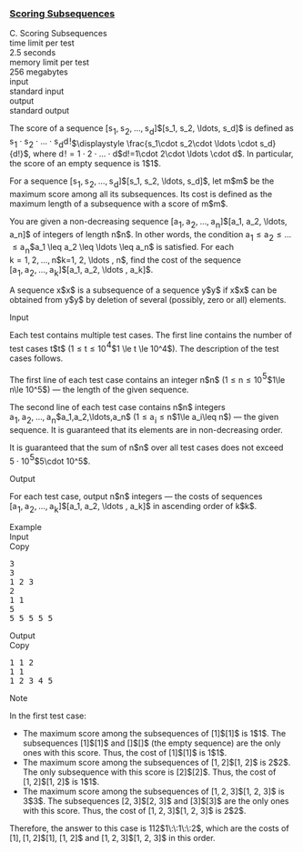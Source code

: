 <h3><a href="https://codeforces.com/contest/1794/problem/C" target="_blank" rel="noopener noreferrer">Scoring Subsequences</a></h3>

<div class="header"><div class="title">C. Scoring Subsequences</div><div class="time-limit"><div class="property-title">time limit per test</div>2.5 seconds</div><div class="memory-limit"><div class="property-title">memory limit per test</div>256 megabytes</div><div class="input-file input-standard"><div class="property-title">input</div>standard input</div><div class="output-file output-standard"><div class="property-title">output</div>standard output</div></div><div><p>The <span class="tex-font-style-it">score</span> of a sequence <span class="MathJax_Preview" style="color: inherit;"><span class="MJXp-math" id="MJXp-Span-1"><span class="MJXp-mo" id="MJXp-Span-2" style="margin-left: 0em; margin-right: 0em;">[</span><span class="MJXp-msubsup" id="MJXp-Span-3"><span class="MJXp-mi MJXp-italic" id="MJXp-Span-4" style="margin-right: 0.05em;">s</span><span class="MJXp-mn MJXp-script" id="MJXp-Span-5" style="vertical-align: -0.4em;">1</span></span><span class="MJXp-mo" id="MJXp-Span-6" style="margin-left: 0em; margin-right: 0.222em;">,</span><span class="MJXp-msubsup" id="MJXp-Span-7"><span class="MJXp-mi MJXp-italic" id="MJXp-Span-8" style="margin-right: 0.05em;">s</span><span class="MJXp-mn MJXp-script" id="MJXp-Span-9" style="vertical-align: -0.4em;">2</span></span><span class="MJXp-mo" id="MJXp-Span-10" style="margin-left: 0em; margin-right: 0.222em;">,</span><span class="MJXp-mo" id="MJXp-Span-11" style="margin-left: 0em; margin-right: 0em;">…</span><span class="MJXp-mo" id="MJXp-Span-12" style="margin-left: 0em; margin-right: 0.222em;">,</span><span class="MJXp-msubsup" id="MJXp-Span-13"><span class="MJXp-mi MJXp-italic" id="MJXp-Span-14" style="margin-right: 0.05em;">s</span><span class="MJXp-mi MJXp-italic MJXp-script" id="MJXp-Span-15" style="vertical-align: -0.4em;">d</span></span><span class="MJXp-mo" id="MJXp-Span-16" style="margin-left: 0em; margin-right: 0em;">]</span></span></span>$[s_1, s_2, \ldots, s_d]$ is defined as <span class="MathJax_Preview" style="color: inherit;"><span class="MJXp-math" id="MJXp-Span-17"><span class="MJXp-mstyle" id="MJXp-Span-18"><span class="MJXp-mfrac" id="MJXp-Span-19" style="vertical-align: 0.25em;"><span class="MJXp-box"><span class="MJXp-msubsup" id="MJXp-Span-20"><span class="MJXp-mi MJXp-italic" id="MJXp-Span-21" style="margin-right: 0.05em;">s</span><span class="MJXp-mn MJXp-script" id="MJXp-Span-22" style="vertical-align: -0.4em;">1</span></span><span class="MJXp-mo" id="MJXp-Span-23" style="margin-left: 0.267em; margin-right: 0.267em;">⋅</span><span class="MJXp-msubsup" id="MJXp-Span-24"><span class="MJXp-mi MJXp-italic" id="MJXp-Span-25" style="margin-right: 0.05em;">s</span><span class="MJXp-mn MJXp-script" id="MJXp-Span-26" style="vertical-align: -0.4em;">2</span></span><span class="MJXp-mo" id="MJXp-Span-27" style="margin-left: 0.267em; margin-right: 0.267em;">⋅</span><span class="MJXp-mo" id="MJXp-Span-28" style="margin-left: 0em; margin-right: 0em;">…</span><span class="MJXp-mo" id="MJXp-Span-29" style="margin-left: 0.267em; margin-right: 0.267em;">⋅</span><span class="MJXp-msubsup" id="MJXp-Span-30"><span class="MJXp-mi MJXp-italic" id="MJXp-Span-31" style="margin-right: 0.05em;">s</span><span class="MJXp-mi MJXp-italic MJXp-script" id="MJXp-Span-32" style="vertical-align: -0.4em;">d</span></span></span><span class="MJXp-box" style="margin-top: -0.9em;"><span class="MJXp-denom"><span><span class="MJXp-rule" style="height: 1em; border-top: none; border-bottom: 1px solid; margin: 0.1em 0px;"></span></span><span><span class="MJXp-box"><span class="MJXp-mi MJXp-italic" id="MJXp-Span-33">d</span><span class="MJXp-mo" id="MJXp-Span-34" style="margin-left: 0.111em; margin-right: 0em;">!</span></span></span></span></span></span></span></span></span>$\displaystyle \frac{s_1\cdot s_2\cdot \ldots \cdot s_d}{d!}$, where <span class="MathJax_Preview" style="color: inherit;"><span class="MJXp-math" id="MJXp-Span-35"><span class="MJXp-mi MJXp-italic" id="MJXp-Span-36">d</span><span class="MJXp-mo" id="MJXp-Span-37" style="margin-left: 0.111em; margin-right: 0em;">!</span><span class="MJXp-mo" id="MJXp-Span-38" style="margin-left: 0.333em; margin-right: 0.333em;">=</span><span class="MJXp-mn" id="MJXp-Span-39">1</span><span class="MJXp-mo" id="MJXp-Span-40" style="margin-left: 0.267em; margin-right: 0.267em;">⋅</span><span class="MJXp-mn" id="MJXp-Span-41">2</span><span class="MJXp-mo" id="MJXp-Span-42" style="margin-left: 0.267em; margin-right: 0.267em;">⋅</span><span class="MJXp-mo" id="MJXp-Span-43" style="margin-left: 0em; margin-right: 0em;">…</span><span class="MJXp-mo" id="MJXp-Span-44" style="margin-left: 0.267em; margin-right: 0.267em;">⋅</span><span class="MJXp-mi MJXp-italic" id="MJXp-Span-45">d</span></span></span>$d!=1\cdot 2\cdot \ldots \cdot d$. In particular, the score of an empty sequence is <span class="MathJax_Preview" style="color: inherit;"><span class="MJXp-math" id="MJXp-Span-46"><span class="MJXp-mn" id="MJXp-Span-47">1</span></span></span>$1$.</p><p>For a sequence <span class="MathJax_Preview" style="color: inherit;"><span class="MJXp-math" id="MJXp-Span-48"><span class="MJXp-mo" id="MJXp-Span-49" style="margin-left: 0em; margin-right: 0em;">[</span><span class="MJXp-msubsup" id="MJXp-Span-50"><span class="MJXp-mi MJXp-italic" id="MJXp-Span-51" style="margin-right: 0.05em;">s</span><span class="MJXp-mn MJXp-script" id="MJXp-Span-52" style="vertical-align: -0.4em;">1</span></span><span class="MJXp-mo" id="MJXp-Span-53" style="margin-left: 0em; margin-right: 0.222em;">,</span><span class="MJXp-msubsup" id="MJXp-Span-54"><span class="MJXp-mi MJXp-italic" id="MJXp-Span-55" style="margin-right: 0.05em;">s</span><span class="MJXp-mn MJXp-script" id="MJXp-Span-56" style="vertical-align: -0.4em;">2</span></span><span class="MJXp-mo" id="MJXp-Span-57" style="margin-left: 0em; margin-right: 0.222em;">,</span><span class="MJXp-mo" id="MJXp-Span-58" style="margin-left: 0em; margin-right: 0em;">…</span><span class="MJXp-mo" id="MJXp-Span-59" style="margin-left: 0em; margin-right: 0.222em;">,</span><span class="MJXp-msubsup" id="MJXp-Span-60"><span class="MJXp-mi MJXp-italic" id="MJXp-Span-61" style="margin-right: 0.05em;">s</span><span class="MJXp-mi MJXp-italic MJXp-script" id="MJXp-Span-62" style="vertical-align: -0.4em;">d</span></span><span class="MJXp-mo" id="MJXp-Span-63" style="margin-left: 0em; margin-right: 0em;">]</span></span></span>$[s_1, s_2, \ldots, s_d]$, let <span class="MathJax_Preview" style="color: inherit;"><span class="MJXp-math" id="MJXp-Span-64"><span class="MJXp-mi MJXp-italic" id="MJXp-Span-65">m</span></span></span>$m$ be the maximum score among all its subsequences. Its <span class="tex-font-style-it">cost</span> is defined as the maximum length of a subsequence with a score of <span class="MathJax_Preview" style="color: inherit;"><span class="MJXp-math" id="MJXp-Span-66"><span class="MJXp-mi MJXp-italic" id="MJXp-Span-67">m</span></span></span>$m$.</p><p>You are given a <span class="tex-font-style-bf">non-decreasing</span> sequence <span class="MathJax_Preview" style="color: inherit;"><span class="MJXp-math" id="MJXp-Span-68"><span class="MJXp-mo" id="MJXp-Span-69" style="margin-left: 0em; margin-right: 0em;">[</span><span class="MJXp-msubsup" id="MJXp-Span-70"><span class="MJXp-mi MJXp-italic" id="MJXp-Span-71" style="margin-right: 0.05em;">a</span><span class="MJXp-mn MJXp-script" id="MJXp-Span-72" style="vertical-align: -0.4em;">1</span></span><span class="MJXp-mo" id="MJXp-Span-73" style="margin-left: 0em; margin-right: 0.222em;">,</span><span class="MJXp-msubsup" id="MJXp-Span-74"><span class="MJXp-mi MJXp-italic" id="MJXp-Span-75" style="margin-right: 0.05em;">a</span><span class="MJXp-mn MJXp-script" id="MJXp-Span-76" style="vertical-align: -0.4em;">2</span></span><span class="MJXp-mo" id="MJXp-Span-77" style="margin-left: 0em; margin-right: 0.222em;">,</span><span class="MJXp-mo" id="MJXp-Span-78" style="margin-left: 0em; margin-right: 0em;">…</span><span class="MJXp-mo" id="MJXp-Span-79" style="margin-left: 0em; margin-right: 0.222em;">,</span><span class="MJXp-msubsup" id="MJXp-Span-80"><span class="MJXp-mi MJXp-italic" id="MJXp-Span-81" style="margin-right: 0.05em;">a</span><span class="MJXp-mi MJXp-italic MJXp-script" id="MJXp-Span-82" style="vertical-align: -0.4em;">n</span></span><span class="MJXp-mo" id="MJXp-Span-83" style="margin-left: 0em; margin-right: 0em;">]</span></span></span>$[a_1, a_2, \ldots, a_n]$ of integers of length <span class="MathJax_Preview" style="color: inherit;"><span class="MJXp-math" id="MJXp-Span-84"><span class="MJXp-mi MJXp-italic" id="MJXp-Span-85">n</span></span></span>$n$. In other words, the condition <span class="MathJax_Preview" style="color: inherit;"><span class="MJXp-math" id="MJXp-Span-86"><span class="MJXp-msubsup" id="MJXp-Span-87"><span class="MJXp-mi MJXp-italic" id="MJXp-Span-88" style="margin-right: 0.05em;">a</span><span class="MJXp-mn MJXp-script" id="MJXp-Span-89" style="vertical-align: -0.4em;">1</span></span><span class="MJXp-mo" id="MJXp-Span-90" style="margin-left: 0.333em; margin-right: 0.333em;">≤</span><span class="MJXp-msubsup" id="MJXp-Span-91"><span class="MJXp-mi MJXp-italic" id="MJXp-Span-92" style="margin-right: 0.05em;">a</span><span class="MJXp-mn MJXp-script" id="MJXp-Span-93" style="vertical-align: -0.4em;">2</span></span><span class="MJXp-mo" id="MJXp-Span-94" style="margin-left: 0.333em; margin-right: 0.333em;">≤</span><span class="MJXp-mo" id="MJXp-Span-95" style="margin-left: 0em; margin-right: 0em;">…</span><span class="MJXp-mo" id="MJXp-Span-96" style="margin-left: 0.333em; margin-right: 0.333em;">≤</span><span class="MJXp-msubsup" id="MJXp-Span-97"><span class="MJXp-mi MJXp-italic" id="MJXp-Span-98" style="margin-right: 0.05em;">a</span><span class="MJXp-mi MJXp-italic MJXp-script" id="MJXp-Span-99" style="vertical-align: -0.4em;">n</span></span></span></span>$a_1 \leq a_2 \leq \ldots \leq a_n$ is satisfied. For each <span class="MathJax_Preview" style="color: inherit;"><span class="MJXp-math" id="MJXp-Span-100"><span class="MJXp-mi MJXp-italic" id="MJXp-Span-101">k</span><span class="MJXp-mo" id="MJXp-Span-102" style="margin-left: 0.333em; margin-right: 0.333em;">=</span><span class="MJXp-mn" id="MJXp-Span-103">1</span><span class="MJXp-mo" id="MJXp-Span-104" style="margin-left: 0em; margin-right: 0.222em;">,</span><span class="MJXp-mn" id="MJXp-Span-105">2</span><span class="MJXp-mo" id="MJXp-Span-106" style="margin-left: 0em; margin-right: 0.222em;">,</span><span class="MJXp-mo" id="MJXp-Span-107" style="margin-left: 0em; margin-right: 0em;">…</span><span class="MJXp-mo" id="MJXp-Span-108" style="margin-left: 0em; margin-right: 0.222em;">,</span><span class="MJXp-mi MJXp-italic" id="MJXp-Span-109">n</span></span></span>$k=1, 2, \ldots , n$, find the cost of the sequence <span class="MathJax_Preview" style="color: inherit;"><span class="MJXp-math" id="MJXp-Span-110"><span class="MJXp-mo" id="MJXp-Span-111" style="margin-left: 0em; margin-right: 0em;">[</span><span class="MJXp-msubsup" id="MJXp-Span-112"><span class="MJXp-mi MJXp-italic" id="MJXp-Span-113" style="margin-right: 0.05em;">a</span><span class="MJXp-mn MJXp-script" id="MJXp-Span-114" style="vertical-align: -0.4em;">1</span></span><span class="MJXp-mo" id="MJXp-Span-115" style="margin-left: 0em; margin-right: 0.222em;">,</span><span class="MJXp-msubsup" id="MJXp-Span-116"><span class="MJXp-mi MJXp-italic" id="MJXp-Span-117" style="margin-right: 0.05em;">a</span><span class="MJXp-mn MJXp-script" id="MJXp-Span-118" style="vertical-align: -0.4em;">2</span></span><span class="MJXp-mo" id="MJXp-Span-119" style="margin-left: 0em; margin-right: 0.222em;">,</span><span class="MJXp-mo" id="MJXp-Span-120" style="margin-left: 0em; margin-right: 0em;">…</span><span class="MJXp-mo" id="MJXp-Span-121" style="margin-left: 0em; margin-right: 0.222em;">,</span><span class="MJXp-msubsup" id="MJXp-Span-122"><span class="MJXp-mi MJXp-italic" id="MJXp-Span-123" style="margin-right: 0.05em;">a</span><span class="MJXp-mi MJXp-italic MJXp-script" id="MJXp-Span-124" style="vertical-align: -0.4em;">k</span></span><span class="MJXp-mo" id="MJXp-Span-125" style="margin-left: 0em; margin-right: 0em;">]</span></span></span>$[a_1, a_2, \ldots , a_k]$. </p><p>A sequence <span class="MathJax_Preview" style="color: inherit;"><span class="MJXp-math" id="MJXp-Span-126"><span class="MJXp-mi MJXp-italic" id="MJXp-Span-127">x</span></span></span>$x$ is a subsequence of a sequence <span class="MathJax_Preview" style="color: inherit;"><span class="MJXp-math" id="MJXp-Span-128"><span class="MJXp-mi MJXp-italic" id="MJXp-Span-129">y</span></span></span>$y$ if <span class="MathJax_Preview" style="color: inherit;"><span class="MJXp-math" id="MJXp-Span-130"><span class="MJXp-mi MJXp-italic" id="MJXp-Span-131">x</span></span></span>$x$ can be obtained from <span class="MathJax_Preview" style="color: inherit;"><span class="MJXp-math" id="MJXp-Span-132"><span class="MJXp-mi MJXp-italic" id="MJXp-Span-133">y</span></span></span>$y$ by deletion of several (possibly, zero or all) elements.</p></div><div class="input-specification"><div class="section-title">Input</div><p>Each test contains multiple test cases. The first line contains the number of test cases <span class="MathJax_Preview" style="color: inherit;"><span class="MJXp-math" id="MJXp-Span-134"><span class="MJXp-mi MJXp-italic" id="MJXp-Span-135">t</span></span></span>$t$ (<span class="MathJax_Preview" style="color: inherit;"><span class="MJXp-math" id="MJXp-Span-136"><span class="MJXp-mn" id="MJXp-Span-137">1</span><span class="MJXp-mo" id="MJXp-Span-138" style="margin-left: 0.333em; margin-right: 0.333em;">≤</span><span class="MJXp-mi MJXp-italic" id="MJXp-Span-139">t</span><span class="MJXp-mo" id="MJXp-Span-140" style="margin-left: 0.333em; margin-right: 0.333em;">≤</span><span class="MJXp-msubsup" id="MJXp-Span-141"><span class="MJXp-mn" id="MJXp-Span-142" style="margin-right: 0.05em;">10</span><span class="MJXp-mn MJXp-script" id="MJXp-Span-143" style="vertical-align: 0.5em;">4</span></span></span></span>$1 \le t \le 10^4$). The description of the test cases follows.</p><p>The first line of each test case contains an integer <span class="MathJax_Preview" style="color: inherit;"><span class="MJXp-math" id="MJXp-Span-144"><span class="MJXp-mi MJXp-italic" id="MJXp-Span-145">n</span></span></span>$n$ (<span class="MathJax_Preview" style="color: inherit;"><span class="MJXp-math" id="MJXp-Span-146"><span class="MJXp-mn" id="MJXp-Span-147">1</span><span class="MJXp-mo" id="MJXp-Span-148" style="margin-left: 0.333em; margin-right: 0.333em;">≤</span><span class="MJXp-mi MJXp-italic" id="MJXp-Span-149">n</span><span class="MJXp-mo" id="MJXp-Span-150" style="margin-left: 0.333em; margin-right: 0.333em;">≤</span><span class="MJXp-msubsup" id="MJXp-Span-151"><span class="MJXp-mn" id="MJXp-Span-152" style="margin-right: 0.05em;">10</span><span class="MJXp-mn MJXp-script" id="MJXp-Span-153" style="vertical-align: 0.5em;">5</span></span></span></span>$1\le n\le 10^5$) — the length of the given sequence. </p><p>The second line of each test case contains <span class="MathJax_Preview" style="color: inherit;"><span class="MJXp-math" id="MJXp-Span-154"><span class="MJXp-mi MJXp-italic" id="MJXp-Span-155">n</span></span></span>$n$ integers <span class="MathJax_Preview" style="color: inherit;"><span class="MJXp-math" id="MJXp-Span-156"><span class="MJXp-msubsup" id="MJXp-Span-157"><span class="MJXp-mi MJXp-italic" id="MJXp-Span-158" style="margin-right: 0.05em;">a</span><span class="MJXp-mn MJXp-script" id="MJXp-Span-159" style="vertical-align: -0.4em;">1</span></span><span class="MJXp-mo" id="MJXp-Span-160" style="margin-left: 0em; margin-right: 0.222em;">,</span><span class="MJXp-msubsup" id="MJXp-Span-161"><span class="MJXp-mi MJXp-italic" id="MJXp-Span-162" style="margin-right: 0.05em;">a</span><span class="MJXp-mn MJXp-script" id="MJXp-Span-163" style="vertical-align: -0.4em;">2</span></span><span class="MJXp-mo" id="MJXp-Span-164" style="margin-left: 0em; margin-right: 0.222em;">,</span><span class="MJXp-mo" id="MJXp-Span-165" style="margin-left: 0em; margin-right: 0em;">…</span><span class="MJXp-mo" id="MJXp-Span-166" style="margin-left: 0em; margin-right: 0.222em;">,</span><span class="MJXp-msubsup" id="MJXp-Span-167"><span class="MJXp-mi MJXp-italic" id="MJXp-Span-168" style="margin-right: 0.05em;">a</span><span class="MJXp-mi MJXp-italic MJXp-script" id="MJXp-Span-169" style="vertical-align: -0.4em;">n</span></span></span></span>$a_1,a_2,\ldots,a_n$ (<span class="MathJax_Preview" style="color: inherit;"><span class="MJXp-math" id="MJXp-Span-170"><span class="MJXp-mn" id="MJXp-Span-171">1</span><span class="MJXp-mo" id="MJXp-Span-172" style="margin-left: 0.333em; margin-right: 0.333em;">≤</span><span class="MJXp-msubsup" id="MJXp-Span-173"><span class="MJXp-mi MJXp-italic" id="MJXp-Span-174" style="margin-right: 0.05em;">a</span><span class="MJXp-mi MJXp-italic MJXp-script" id="MJXp-Span-175" style="vertical-align: -0.4em;">i</span></span><span class="MJXp-mo" id="MJXp-Span-176" style="margin-left: 0.333em; margin-right: 0.333em;">≤</span><span class="MJXp-mi MJXp-italic" id="MJXp-Span-177">n</span></span></span>$1\le a_i\leq n$) — the given sequence. It is guaranteed that its elements are in non-decreasing order.</p><p>It is guaranteed that the sum of <span class="MathJax_Preview" style="color: inherit;"><span class="MJXp-math" id="MJXp-Span-178"><span class="MJXp-mi MJXp-italic" id="MJXp-Span-179">n</span></span></span>$n$ over all test cases does not exceed <span class="MathJax_Preview" style="color: inherit;"><span class="MJXp-math" id="MJXp-Span-180"><span class="MJXp-mn" id="MJXp-Span-181">5</span><span class="MJXp-mo" id="MJXp-Span-182" style="margin-left: 0.267em; margin-right: 0.267em;">⋅</span><span class="MJXp-msubsup" id="MJXp-Span-183"><span class="MJXp-mn" id="MJXp-Span-184" style="margin-right: 0.05em;">10</span><span class="MJXp-mn MJXp-script" id="MJXp-Span-185" style="vertical-align: 0.5em;">5</span></span></span></span>$5\cdot 10^5$.</p></div><div class="output-specification"><div class="section-title">Output</div><p>For each test case, output <span class="MathJax_Preview" style="color: inherit;"><span class="MJXp-math" id="MJXp-Span-186"><span class="MJXp-mi MJXp-italic" id="MJXp-Span-187">n</span></span></span>$n$ integers — the costs of sequences <span class="MathJax_Preview" style="color: inherit;"><span class="MJXp-math" id="MJXp-Span-188"><span class="MJXp-mo" id="MJXp-Span-189" style="margin-left: 0em; margin-right: 0em;">[</span><span class="MJXp-msubsup" id="MJXp-Span-190"><span class="MJXp-mi MJXp-italic" id="MJXp-Span-191" style="margin-right: 0.05em;">a</span><span class="MJXp-mn MJXp-script" id="MJXp-Span-192" style="vertical-align: -0.4em;">1</span></span><span class="MJXp-mo" id="MJXp-Span-193" style="margin-left: 0em; margin-right: 0.222em;">,</span><span class="MJXp-msubsup" id="MJXp-Span-194"><span class="MJXp-mi MJXp-italic" id="MJXp-Span-195" style="margin-right: 0.05em;">a</span><span class="MJXp-mn MJXp-script" id="MJXp-Span-196" style="vertical-align: -0.4em;">2</span></span><span class="MJXp-mo" id="MJXp-Span-197" style="margin-left: 0em; margin-right: 0.222em;">,</span><span class="MJXp-mo" id="MJXp-Span-198" style="margin-left: 0em; margin-right: 0em;">…</span><span class="MJXp-mo" id="MJXp-Span-199" style="margin-left: 0em; margin-right: 0.222em;">,</span><span class="MJXp-msubsup" id="MJXp-Span-200"><span class="MJXp-mi MJXp-italic" id="MJXp-Span-201" style="margin-right: 0.05em;">a</span><span class="MJXp-mi MJXp-italic MJXp-script" id="MJXp-Span-202" style="vertical-align: -0.4em;">k</span></span><span class="MJXp-mo" id="MJXp-Span-203" style="margin-left: 0em; margin-right: 0em;">]</span></span></span>$[a_1, a_2, \ldots , a_k]$ in ascending order of <span class="MathJax_Preview" style="color: inherit;"><span class="MJXp-math" id="MJXp-Span-204"><span class="MJXp-mi MJXp-italic" id="MJXp-Span-205">k</span></span></span>$k$.</p></div><div class="sample-tests"><div class="section-title">Example</div><div class="sample-test"><div class="input"><div class="title">Input<div title="Copy" data-clipboard-target="#id007004352099716143" id="id008937096810437661" class="input-output-copier">Copy</div></div><pre id="id007004352099716143"><div class="test-example-line test-example-line-even test-example-line-0">3</div><div class="test-example-line test-example-line-odd test-example-line-1">3</div><div class="test-example-line test-example-line-odd test-example-line-1">1 2 3</div><div class="test-example-line test-example-line-even test-example-line-2">2</div><div class="test-example-line test-example-line-even test-example-line-2">1 1</div><div class="test-example-line test-example-line-odd test-example-line-3">5</div><div class="test-example-line test-example-line-odd test-example-line-3">5 5 5 5 5</div></pre></div><div class="output"><div class="title">Output<div title="Copy" data-clipboard-target="#id009817453235556441" id="id003787780401436722" class="input-output-copier">Copy</div></div><pre id="id009817453235556441">1 1 2 
1 1 
1 2 3 4 5 
</pre></div></div></div><div class="note"><div class="section-title">Note</div><p>In the first test case: </p><ul> <li> The maximum score among the subsequences of <span class="MathJax_Preview" style="color: inherit;"><span class="MJXp-math" id="MJXp-Span-206"><span class="MJXp-mo" id="MJXp-Span-207" style="margin-left: 0em; margin-right: 0em;">[</span><span class="MJXp-mn" id="MJXp-Span-208">1</span><span class="MJXp-mo" id="MJXp-Span-209" style="margin-left: 0em; margin-right: 0em;">]</span></span></span>$[1]$ is <span class="MathJax_Preview" style="color: inherit;"><span class="MJXp-math" id="MJXp-Span-210"><span class="MJXp-mn" id="MJXp-Span-211">1</span></span></span>$1$. The subsequences <span class="MathJax_Preview" style="color: inherit;"><span class="MJXp-math" id="MJXp-Span-212"><span class="MJXp-mo" id="MJXp-Span-213" style="margin-left: 0em; margin-right: 0em;">[</span><span class="MJXp-mn" id="MJXp-Span-214">1</span><span class="MJXp-mo" id="MJXp-Span-215" style="margin-left: 0em; margin-right: 0em;">]</span></span></span>$[1]$ and <span class="MathJax_Preview" style="color: inherit;"><span class="MJXp-math" id="MJXp-Span-216"><span class="MJXp-mo" id="MJXp-Span-217" style="margin-left: 0em; margin-right: 0em;">[</span><span class="MJXp-mo" id="MJXp-Span-218" style="margin-left: 0em; margin-right: 0em;">]</span></span></span>$[]$ (the empty sequence) are the only ones with this score. Thus, the cost of <span class="MathJax_Preview" style="color: inherit;"><span class="MJXp-math" id="MJXp-Span-219"><span class="MJXp-mo" id="MJXp-Span-220" style="margin-left: 0em; margin-right: 0em;">[</span><span class="MJXp-mn" id="MJXp-Span-221">1</span><span class="MJXp-mo" id="MJXp-Span-222" style="margin-left: 0em; margin-right: 0em;">]</span></span></span>$[1]$ is <span class="MathJax_Preview" style="color: inherit;"><span class="MJXp-math" id="MJXp-Span-223"><span class="MJXp-mn" id="MJXp-Span-224">1</span></span></span>$1$. </li><li> The maximum score among the subsequences of <span class="MathJax_Preview" style="color: inherit;"><span class="MJXp-math" id="MJXp-Span-225"><span class="MJXp-mo" id="MJXp-Span-226" style="margin-left: 0em; margin-right: 0em;">[</span><span class="MJXp-mn" id="MJXp-Span-227">1</span><span class="MJXp-mo" id="MJXp-Span-228" style="margin-left: 0em; margin-right: 0.222em;">,</span><span class="MJXp-mn" id="MJXp-Span-229">2</span><span class="MJXp-mo" id="MJXp-Span-230" style="margin-left: 0em; margin-right: 0em;">]</span></span></span>$[1, 2]$ is <span class="MathJax_Preview" style="color: inherit;"><span class="MJXp-math" id="MJXp-Span-231"><span class="MJXp-mn" id="MJXp-Span-232">2</span></span></span>$2$. The only subsequence with this score is <span class="MathJax_Preview" style="color: inherit;"><span class="MJXp-math" id="MJXp-Span-233"><span class="MJXp-mo" id="MJXp-Span-234" style="margin-left: 0em; margin-right: 0em;">[</span><span class="MJXp-mn" id="MJXp-Span-235">2</span><span class="MJXp-mo" id="MJXp-Span-236" style="margin-left: 0em; margin-right: 0em;">]</span></span></span>$[2]$. Thus, the cost of <span class="MathJax_Preview" style="color: inherit;"><span class="MJXp-math" id="MJXp-Span-237"><span class="MJXp-mo" id="MJXp-Span-238" style="margin-left: 0em; margin-right: 0em;">[</span><span class="MJXp-mn" id="MJXp-Span-239">1</span><span class="MJXp-mo" id="MJXp-Span-240" style="margin-left: 0em; margin-right: 0.222em;">,</span><span class="MJXp-mn" id="MJXp-Span-241">2</span><span class="MJXp-mo" id="MJXp-Span-242" style="margin-left: 0em; margin-right: 0em;">]</span></span></span>$[1, 2]$ is <span class="MathJax_Preview" style="color: inherit;"><span class="MJXp-math" id="MJXp-Span-243"><span class="MJXp-mn" id="MJXp-Span-244">1</span></span></span>$1$. </li><li> The maximum score among the subsequences of <span class="MathJax_Preview" style="color: inherit;"><span class="MJXp-math" id="MJXp-Span-245"><span class="MJXp-mo" id="MJXp-Span-246" style="margin-left: 0em; margin-right: 0em;">[</span><span class="MJXp-mn" id="MJXp-Span-247">1</span><span class="MJXp-mo" id="MJXp-Span-248" style="margin-left: 0em; margin-right: 0.222em;">,</span><span class="MJXp-mn" id="MJXp-Span-249">2</span><span class="MJXp-mo" id="MJXp-Span-250" style="margin-left: 0em; margin-right: 0.222em;">,</span><span class="MJXp-mn" id="MJXp-Span-251">3</span><span class="MJXp-mo" id="MJXp-Span-252" style="margin-left: 0em; margin-right: 0em;">]</span></span></span>$[1, 2, 3]$ is <span class="MathJax_Preview" style="color: inherit;"><span class="MJXp-math" id="MJXp-Span-253"><span class="MJXp-mn" id="MJXp-Span-254">3</span></span></span>$3$. The subsequences <span class="MathJax_Preview" style="color: inherit;"><span class="MJXp-math" id="MJXp-Span-255"><span class="MJXp-mo" id="MJXp-Span-256" style="margin-left: 0em; margin-right: 0em;">[</span><span class="MJXp-mn" id="MJXp-Span-257">2</span><span class="MJXp-mo" id="MJXp-Span-258" style="margin-left: 0em; margin-right: 0.222em;">,</span><span class="MJXp-mn" id="MJXp-Span-259">3</span><span class="MJXp-mo" id="MJXp-Span-260" style="margin-left: 0em; margin-right: 0em;">]</span></span></span>$[2, 3]$ and <span class="MathJax_Preview" style="color: inherit;"><span class="MJXp-math" id="MJXp-Span-261"><span class="MJXp-mo" id="MJXp-Span-262" style="margin-left: 0em; margin-right: 0em;">[</span><span class="MJXp-mn" id="MJXp-Span-263">3</span><span class="MJXp-mo" id="MJXp-Span-264" style="margin-left: 0em; margin-right: 0em;">]</span></span></span>$[3]$ are the only ones with this score. Thus, the cost of <span class="MathJax_Preview" style="color: inherit;"><span class="MJXp-math" id="MJXp-Span-265"><span class="MJXp-mo" id="MJXp-Span-266" style="margin-left: 0em; margin-right: 0em;">[</span><span class="MJXp-mn" id="MJXp-Span-267">1</span><span class="MJXp-mo" id="MJXp-Span-268" style="margin-left: 0em; margin-right: 0.222em;">,</span><span class="MJXp-mn" id="MJXp-Span-269">2</span><span class="MJXp-mo" id="MJXp-Span-270" style="margin-left: 0em; margin-right: 0.222em;">,</span><span class="MJXp-mn" id="MJXp-Span-271">3</span><span class="MJXp-mo" id="MJXp-Span-272" style="margin-left: 0em; margin-right: 0em;">]</span></span></span>$[1, 2, 3]$ is <span class="MathJax_Preview" style="color: inherit;"><span class="MJXp-math" id="MJXp-Span-273"><span class="MJXp-mn" id="MJXp-Span-274">2</span></span></span>$2$. </li></ul> Therefore, the answer to this case is <span class="MathJax_Preview" style="color: inherit;"><span class="MJXp-math" id="MJXp-Span-275"><span class="MJXp-mn" id="MJXp-Span-276">1</span><span class="MJXp-mspace" id="MJXp-Span-277" style="width: 0.222em; height: 0em;"></span><span class="MJXp-mspace" id="MJXp-Span-278" style="width: 0.222em; height: 0em;"></span><span class="MJXp-mn" id="MJXp-Span-279">1</span><span class="MJXp-mspace" id="MJXp-Span-280" style="width: 0.222em; height: 0em;"></span><span class="MJXp-mspace" id="MJXp-Span-281" style="width: 0.222em; height: 0em;"></span><span class="MJXp-mn" id="MJXp-Span-282">2</span></span></span>$1\:\:1\:\:2$, which are the costs of <span class="MathJax_Preview" style="color: inherit;"><span class="MJXp-math" id="MJXp-Span-283"><span class="MJXp-mo" id="MJXp-Span-284" style="margin-left: 0em; margin-right: 0em;">[</span><span class="MJXp-mn" id="MJXp-Span-285">1</span><span class="MJXp-mo" id="MJXp-Span-286" style="margin-left: 0em; margin-right: 0em;">]</span><span class="MJXp-mo" id="MJXp-Span-287" style="margin-left: 0em; margin-right: 0.222em;">,</span><span class="MJXp-mo" id="MJXp-Span-288" style="margin-left: 0em; margin-right: 0em;">[</span><span class="MJXp-mn" id="MJXp-Span-289">1</span><span class="MJXp-mo" id="MJXp-Span-290" style="margin-left: 0em; margin-right: 0.222em;">,</span><span class="MJXp-mn" id="MJXp-Span-291">2</span><span class="MJXp-mo" id="MJXp-Span-292" style="margin-left: 0em; margin-right: 0em;">]</span></span></span>$[1], [1, 2]$ and <span class="MathJax_Preview" style="color: inherit;"><span class="MJXp-math" id="MJXp-Span-293"><span class="MJXp-mo" id="MJXp-Span-294" style="margin-left: 0em; margin-right: 0em;">[</span><span class="MJXp-mn" id="MJXp-Span-295">1</span><span class="MJXp-mo" id="MJXp-Span-296" style="margin-left: 0em; margin-right: 0.222em;">,</span><span class="MJXp-mn" id="MJXp-Span-297">2</span><span class="MJXp-mo" id="MJXp-Span-298" style="margin-left: 0em; margin-right: 0.222em;">,</span><span class="MJXp-mn" id="MJXp-Span-299">3</span><span class="MJXp-mo" id="MJXp-Span-300" style="margin-left: 0em; margin-right: 0em;">]</span></span></span>$[1, 2, 3]$ in this order.</div>